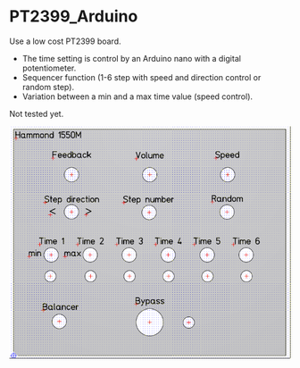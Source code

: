 # PT2399_Arduino

Use a low cost PT2399 board.

- The time setting is control by an Arduino nano with a digital potentiometer.
- Sequencer function (1-6 step with speed and direction control or random step).
- Variation between a min and a max time value (speed control).

Not tested yet.


   ![Audio Tool Graph](https://raw.githubusercontent.com/DmaEvilCorp/PT2399_Arduino/main/Hammond_Case.png) 
